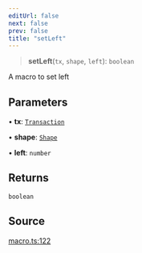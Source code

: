 ```yaml
---
editUrl: false
next: false
prev: false
title: "setLeft"
---
```


> **setLeft**(`tx`, `shape`, `left`): `boolean`

A macro to set left

## Parameters

• **tx**: [`Transaction`](/api-core/classes/transaction/)

• **shape**: [`Shape`](/api-core/classes/shape/)

• **left**: `number`

## Returns

`boolean`

## Source

[macro.ts:122](https://github.com/dgmjs/dgmjs/blob/main/packages/core/src/macro.ts#L122)
